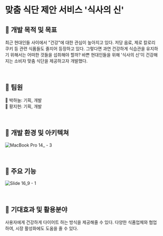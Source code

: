 # 맞춤 식단 제안 서비스 '식사의 신'


## 📒 개발 목적 및 목표
최근 현대인들 사이에서 "건강"에 대한 관심이 높아지고 있다. 저당 음료, 제로 칼로리 쿠키 등 관련 식품들도 줄지어 등장하고 있다. 그렇다면 과연 건강하게 식습관을 유지하기 위해서는 어떠한 것들을 섭취해야 할까? 바쁜 현대인들을 위해 '식사의 신'이 건강해지는 소비자 맞춤 식단을 제공하고자 개발했다.

<br>

## 📒 팀원
👩 박하늘: 기획, 개발
<br>
🧑 황지현: 기획, 개발

<br>

## 📒 개발 환경 및 아키텍쳐
![MacBook Pro 14_ - 3](https://user-images.githubusercontent.com/107801496/204464634-a28b7a4a-623f-4e17-ae34-add0f493ef25.png)

<br>

## 📒 주요 기능
![Slide 16_9 - 1](https://user-images.githubusercontent.com/107801496/204464645-34254ed2-7a07-4e38-8dad-579e6f4b647d.png)

<br>

## 📒 기대효과 및 활용분야
사용자에게 건강하게 다이어트 하는 방식을 제공해줄 수 있다. 다양한 식품업체와 협업하여, 시장 활성화에도 도움을 줄 수 있다.
